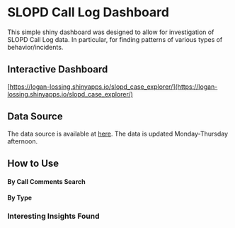 # SLOPD Call Log Dashboard

This simple shiny dashboard was designed to allow for investigation of SLOPD Call Log data. 
In particular, for finding patterns of various types of behavior/incidents.

## Interactive Dashboard 

[https://logan-lossing.shinyapps.io/slopd_case_explorer/](https://logan-lossing.shinyapps.io/slopd_case_explorer/)

## Data Source

The data source is available at [here]('https://github.com/nagol/SLOPD_data'). The data is updated Monday-Thursday afternoon.

## How to Use

#### By Call Comments Search

#### By Type

### Interesting Insights Found

